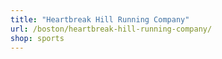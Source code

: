 ```yaml
---
title: "Heartbreak Hill Running Company"
url: /boston/heartbreak-hill-running-company/
shop: sports
---
```

